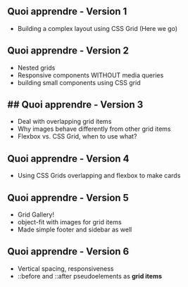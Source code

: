 ## Quoi apprendre - Version 1

* Building a complex layout using CSS Grid (Here we go)

## Quoi apprendre - Version 2

* Nested grids
* Responsive components WITHOUT media queries
* building small components using CSS grid 

## ## Quoi apprendre - Version 3

* Deal with overlapping grid items
* Why images behave differently from other grid items
* Flexbox vs. CSS Grid, when to use what?

## Quoi apprendre - Version 4

* Using CSS Grids overlapping and flexbox to make cards

## Quoi apprendre - Version 5
* Grid Gallery!
* object-fit with images for grid items
* Made simple footer and sidebar as well

## Quoi apprendre - Version 6

* Vertical spacing, responsiveness
* ::before and ::after pseudoelements as **grid items**



